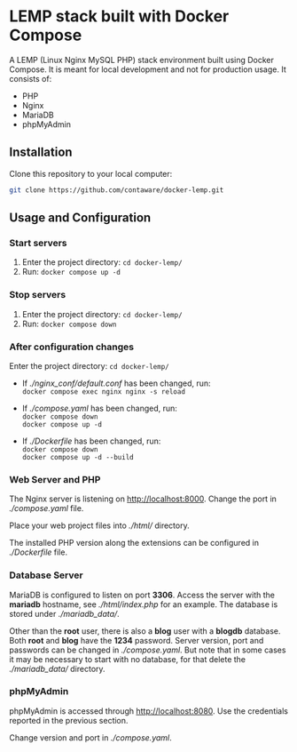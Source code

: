 # LEMP stack built with Docker Compose

A LEMP (Linux Nginx MySQL PHP) stack environment built using Docker Compose. It is meant for local development and not for production usage. It consists of:

- PHP
- Nginx
- MariaDB
- phpMyAdmin


## Installation

Clone this repository to your local computer:

```bash
git clone https://github.com/contaware/docker-lemp.git
```


## Usage and Configuration

### Start servers

1. Enter the project directory: `cd docker-lemp/`
2. Run: `docker compose up -d` 

### Stop servers

1. Enter the project directory: `cd docker-lemp/`
2. Run: `docker compose down`

### After configuration changes

Enter the project directory: `cd docker-lemp/`

- If *./nginx_conf/default.conf* has been changed, run:  
  `docker compose exec nginx nginx -s reload`

- If *./compose.yaml* has been changed, run:  
  `docker compose down`  
  `docker compose up -d`
   
- If *./Dockerfile* has been changed, run:  
  `docker compose down`  
  `docker compose up -d --build`

### Web Server and PHP

The Nginx server is listening on <http://localhost:8000>. Change the port in *./compose.yaml* file.

Place your web project files into *./html/* directory.

The installed PHP version along the extensions can be configured in *./Dockerfile* file.

### Database Server

MariaDB is configured to listen on port **3306**. Access the server with the **mariadb** hostname, see *./html/index.php* for an example. The database is stored under *./mariadb_data/*.

Other than the **root** user, there is also a **blog** user with a **blogdb** database. Both **root** and **blog** have the **1234** password. Server version, port and passwords can be changed in *./compose.yaml*. But note that in some cases it may be necessary to start with no database, for that delete the *./mariadb_data/* directory.

### phpMyAdmin

phpMyAdmin is accessed through <http://localhost:8080>. Use the credentials reported in the previous section.

Change version and port in *./compose.yaml*.
